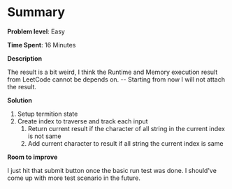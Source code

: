 # Summary
**Problem level**: Easy

**Time Spent**: 16 Minutes

**Description**

The result is a bit weird, I think the Runtime and Memory execution result from LeetCode cannot be depends on. -- Starting from now I will not attach the result.

**Solution**

1. Setup termition state
2. Create index to traverse and track each input
   1. Return current result if the character of all string in the current index is not same
   2. Add current character to result if all string the current index is same

**Room to improve**

I just hit that submit button once the basic run test was done. I should've come up with more test scenario in the future.